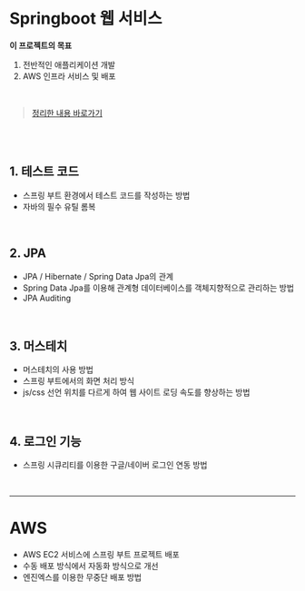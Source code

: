 # Springboot 웹 서비스
  
__이 프로젝트의 목표__
1. 전반적인 애플리케이션 개발  
2. AWS 인프라 서비스 및 배포  
  
<br/>  
  
> [정리한 내용 바로가기](https://near-apparatus-275.notion.site/Springboot-90a081e096774078b153799e83fe1722)  

<br/>   
<br/>   
  
## 1. 테스트 코드
* 스프링 부트 환경에서 테스트 코드를 작성하는 방법
* 자바의 필수 유틸 롬복

<br/>   

## 2. JPA
* JPA / Hibernate / Spring Data Jpa의 관계
* Spring Data Jpa를 이용해 관계형 데이터베이스를 객체지향적으로 관리하는 방법
* JPA Auditing

<br/>   

## 3. 머스테치
* 머스테치의 사용 방법
* 스프링 부트에서의 화면 처리 방식
* js/css 선언 위치를 다르게 하여 웹 사이트 로딩 속도를 향상하는 방법

<br/>   

## 4. 로그인 기능
* 스프링 시큐리티를 이용한 구글/네이버 로그인 연동 방법

<br/>   

___

# AWS
* AWS EC2 서비스에 스프링 부트 프로젝트 배포
* 수동 배포 방식에서 자동화 방식으로 개선
* 엔진엑스를 이용한 무중단 배포 방법
